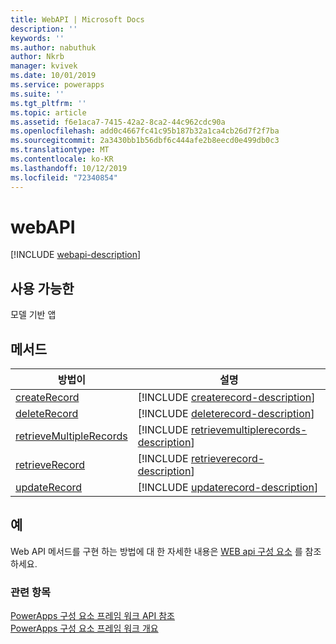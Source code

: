 ```yaml
---
title: WebAPI | Microsoft Docs
description: ''
keywords: ''
ms.author: nabuthuk
author: Nkrb
manager: kvivek
ms.date: 10/01/2019
ms.service: powerapps
ms.suite: ''
ms.tgt_pltfrm: ''
ms.topic: article
ms.assetid: f6e1aca7-7415-42a2-8ca2-44c962cdc90a
ms.openlocfilehash: add0c4667fc41c95b187b32a1ca4cb26d7f2f7ba
ms.sourcegitcommit: 2a3430bb1b56dbf6c444afe2b8eecd0e499db0c3
ms.translationtype: MT
ms.contentlocale: ko-KR
ms.lasthandoff: 10/12/2019
ms.locfileid: "72340854"
---
```

# <a name="webapi"></a>webAPI

[!INCLUDE [webapi-description](includes/webapi-description.md)]

## <a name="available-for"></a>사용 가능한 

모델 기반 앱

## <a name="methods"></a>메서드

|방법이 | 설명 |
| ------|-------------|
|[createRecord](webapi/createrecord.md)|[!INCLUDE [createrecord-description](webapi/includes/createrecord-description.md)]|
|[deleteRecord](webapi/deleterecord.md)|[!INCLUDE [deleterecord-description](webapi/includes/deleterecord-description.md)]|
|[retrieveMultipleRecords](webapi/retrievemultiplerecords.md)|[!INCLUDE [retrievemultiplerecords-description](webapi/includes/retrievemultiplerecords-description.md)]|
|[retrieveRecord](webapi/retrieverecord.md)|[!INCLUDE [retrieverecord-description](webapi/includes/retrieverecord-description.md)]|
|[updateRecord](webapi/updaterecord.md)|[!INCLUDE [updaterecord-description](webapi/includes/updaterecord-description.md)]|

## <a name="example"></a>예

Web API 메서드를 구현 하는 방법에 대 한 자세한 내용은 [WEB api 구성 요소](../sample-controls/webapi-control.md) 를 참조 하세요.

### <a name="related-topics"></a>관련 항목

[PowerApps 구성 요소 프레임 워크 API 참조](../reference/index.md)<br/>
[PowerApps 구성 요소 프레임 워크 개요](../overview.md)
